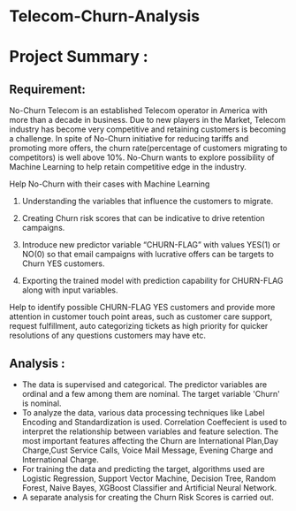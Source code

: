 # Telecom-Churn-Analysis
# Project Summary :

## Requirement:
No-Churn Telecom is an established Telecom operator in America with more than a decade in business. Due to new players in the Market, Telecom industry has become very competitive and retaining customers is becoming a challenge. In spite of No-Churn initiative for reducing tariffs and promoting more offers, the churn rate(percentage of customers migrating to competitors) is well above 10%. No-Churn wants to explore possibility of Machine Learning to help retain competitive edge in the industry.

Help No-Churn with their cases with Machine Learning

1. Understanding the variables that influence the customers to migrate.

2. Creating Churn risk scores that can be indicative to drive retention campaigns.

3. Introduce new predictor variable “CHURN-FLAG” with values YES(1) or NO(0) so that email campaigns with lucrative offers can be targets to Churn YES customers.

4. Exporting the trained model with prediction capability for CHURN-FLAG along with input variables.

Help to identify possible CHURN-FLAG YES customers and provide more attention in customer touch point areas, such as customer care support, request fulfillment, auto categorizing tickets as high priority for quicker resolutions of any questions customers may have etc.

## Analysis :
* The data is supervised and categorical. The predictor variables are ordinal and a few among them are nominal. The target variable 'Churn' is nominal.
* To analyze the data, various data processing techniques like Label Encoding and Standardization is used. Correlation Coeffecient is used to interpret the relationship between variables and feature selection. The most important features affecting the Churn are International Plan,Day Charge,Cust Service Calls, Voice Mail Message, Evening Charge and International Charge.
* For training the data and predicting the target, algorithms used are Logistic Regression, Support Vector Machine, Decision Tree, Random Forest, Naive Bayes, XGBoost Classifier and Artificial Neural Network.
* A separate analysis for creating the Churn Risk Scores is carried out.
